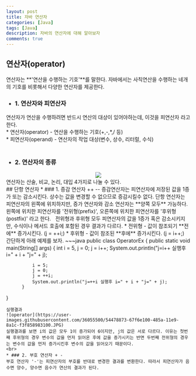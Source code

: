 ```yaml
---
layout: post
title: 자바 연산자
categories: [Java]
tags: [Java]
description: 자바의 연산자에 대해 알아보자
comments: true
---
```


## 연산자(operator)  
연산자는 **'연산을 수행하는 기호'**를 말한다. 자바에서는 사칙연산을 수행하는 네개의 기호를 비롯해서 다양한 연산자를 제공한다.  
  * ### 1. 연산자와 피연산자  
  연산자가 연산을 수행하려면 반드시 연산의 대상이 있어야하는데, 이것을 피연산자 라고 한다.  
    * 연산자(operator) - 연산을 수행하는 기호(+,-,*,/ 등)  
    * 피연산자(operand) - 연산자의 작업 대상(변수, 상수, 리터럴, 수식)  
<br>
  * ### 2. 연산자의 종류  
  <center><img src="https://user-images.githubusercontent.com/36055500/54478691-6debc280-4858-11e9-8d88-c5701f772622.JPG"></center>  
  연산자는 산술, 비교, 논리, 대입 4가지로 나눌 수 있다.  
  <br>
## 단항 연산자  
  * ### 1. 증감 연산자 ++ --  
  증감연산자는 피연산자에 저장된 값을 1증가 또는 감소시킨다. 상수는 값을 변경할 수 없으므로 증감시킬수 없다.  
  단항 연산자는 피연산자의 왼쪽에 위치하지만, 증가 연산자와 감소 연산자는 **양쪽 모두** 가능하다. 왼쪽에 위치한 피연산자를 '전위형(prefix)', 오른쪽에 위치한 피연산자를 '후위형(postfix)' 라고 한다.  
  &nbsp;&nbsp;전위형과 후위형 모두 피연산자의 값을 1증가 혹은 감소시키지만, 수식이나 메서드 호출에 포함된 경우 결과가 다르다.  
    * 전위형 - 값이 참조되기 **전에** 증가시킨다. (j = ++i;)  
    * 후위형 - 값이 참조된 **후에** 증가시킨다. (j = i++;)  
  간단하게 아래 예제를 보자.  
  ~~~java
  public class OperatorEx {
          public static void main(String[] args) {
              int i = 5, j = 0;
              j = i++;
              System.out.println("j=i++ 실행후 i=" + i + "j=" + j);
              
              i = 5;
              j = 0;
              j = ++i;
              System.out.println("j=++i 실행후 i=" + i + "j=" + j);
          }
  }
  ~~~  
  실행결과  
  ![operator](https://user-images.githubusercontent.com/36055500/54478873-67f6e100-485a-11e9-8a1c-f3f858983100.JPG)  
  실행결과를 보면 i의 값은 모두 1이 증가되어 6이지만, j의 값은 서로 다르다. 이유는 첫번째 후위형의 경우 변수의 값을 먼저 읽어온 후에 값을 증가시키는 반면 두번째 전위형의 경우는 변수의 값을 먼저 증가시킨후 변수의 값을 읽어오기 때문이다.  
  <br>
  * ### 2. 부호 연산자 + -  
  부호 연산자 '-'는 피연산자의 부호를 반대로 변경한 결과를 변환한다. 따라서 피연산자가 음수면 양수, 양수면 음수가 연산의 결과가 된다.
  
